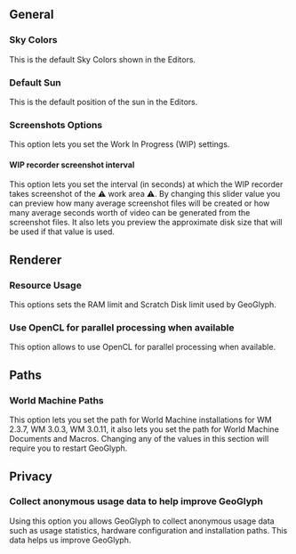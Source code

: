 ## General

### Sky Colors
This is the default Sky Colors shown in the Editors.

### Default Sun
This is the default position of the sun in the Editors.

### Screenshots Options
This option lets you set the Work In Progress (WIP)  settings.

#### WIP recorder screenshot interval
This option lets you set the interval (in seconds) at which the WIP recorder takes screenshot of the :warning: work area :warning:. By changing this slider value you can preview how many average screenshot files will be created or how many average seconds worth of video can be generated from the screenshot files. It also lets you preview the approximate disk size that will be used if that value is used.

## Renderer

### Resource Usage
This options sets the RAM limit and Scratch Disk limit used by GeoGlyph.

### Use OpenCL for parallel processing when available
This option allows to use OpenCL for parallel processing when available.

## Paths

### World Machine Paths
This option lets you set the path for World Machine installations for WM 2.3.7, WM 3.0.3, WM 3.0.11, it also lets you set the path for World Machine Documents and Macros. Changing any of the values in this section will require you to restart GeoGlyph.

## Privacy

### Collect anonymous usage data to help improve GeoGlyph
Using this option you allows GeoGlyph to collect anonymous usage data such as usage statistics, hardware configuration and installation paths. This data helps us improve GeoGlyph.

